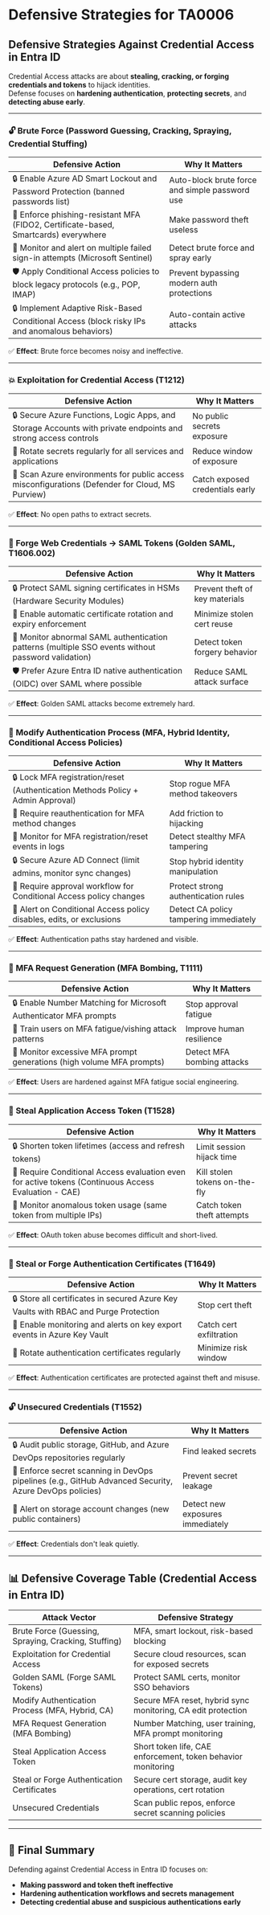 # Defensive Strategies for TA0006

###

## **Defensive Strategies Against Credential Access in Entra ID**

Credential Access attacks are about **stealing, cracking, or forging credentials and tokens** to hijack identities.\
Defense focuses on **hardening authentication**, **protecting secrets**, and **detecting abuse early**.

***

### 🔓 Brute Force (Password Guessing, Cracking, Spraying, Credential Stuffing)

| Defensive Action                                                                              | Why It Matters                                 |
| --------------------------------------------------------------------------------------------- | ---------------------------------------------- |
| 🔒 Enable Azure AD Smart Lockout and Password Protection (banned passwords list)              | Auto-block brute force and simple password use |
| 🚫 Enforce phishing-resistant MFA (FIDO2, Certificate-based, Smartcards) everywhere           | Make password theft useless                    |
| 📜 Monitor and alert on multiple failed sign-in attempts (Microsoft Sentinel)                 | Detect brute force and spray early             |
| 🛡️ Apply Conditional Access policies to block legacy protocols (e.g., POP, IMAP)             | Prevent bypassing modern auth protections      |
| 🔒 Implement Adaptive Risk-Based Conditional Access (block risky IPs and anomalous behaviors) | Auto-contain active attacks                    |

✅ **Effect**: Brute force becomes noisy and ineffective.

***

### 💥 Exploitation for Credential Access (T1212)

| Defensive Action                                                                                              | Why It Matters                  |
| ------------------------------------------------------------------------------------------------------------- | ------------------------------- |
| 🔒 Secure Azure Functions, Logic Apps, and Storage Accounts with private endpoints and strong access controls | No public secrets exposure      |
| 🚫 Rotate secrets regularly for all services and applications                                                 | Reduce window of exposure       |
| 📜 Scan Azure environments for public access misconfigurations (Defender for Cloud, MS Purview)               | Catch exposed credentials early |

✅ **Effect**: No open paths to extract secrets.

***

### 🔏 Forge Web Credentials → SAML Tokens (Golden SAML, T1606.002)

| Defensive Action                                                                                   | Why It Matters                 |
| -------------------------------------------------------------------------------------------------- | ------------------------------ |
| 🔒 Protect SAML signing certificates in HSMs (Hardware Security Modules)                           | Prevent theft of key materials |
| 🚫 Enable automatic certificate rotation and expiry enforcement                                    | Minimize stolen cert reuse     |
| 📜 Monitor abnormal SAML authentication patterns (multiple SSO events without password validation) | Detect token forgery behavior  |
| 🛡️ Prefer Azure Entra ID native authentication (OIDC) over SAML where possible                    | Reduce SAML attack surface     |

✅ **Effect**: Golden SAML attacks become extremely hard.

***

### 🔄 Modify Authentication Process (MFA, Hybrid Identity, Conditional Access Policies)

| Defensive Action                                                                | Why It Matters                         |
| ------------------------------------------------------------------------------- | -------------------------------------- |
| 🔒 Lock MFA registration/reset (Authentication Methods Policy + Admin Approval) | Stop rogue MFA method takeovers        |
| 🚫 Require reauthentication for MFA method changes                              | Add friction to hijacking              |
| 📜 Monitor for MFA registration/reset events in logs                            | Detect stealthy MFA tampering          |
| 🔒 Secure Azure AD Connect (limit admins, monitor sync changes)                 | Stop hybrid identity manipulation      |
| 🚫 Require approval workflow for Conditional Access policy changes              | Protect strong authentication rules    |
| 📜 Alert on Conditional Access policy disables, edits, or exclusions            | Detect CA policy tampering immediately |

✅ **Effect**: Authentication paths stay hardened and visible.

***

### 🔄 MFA Request Generation (MFA Bombing, T1111)

| Defensive Action                                                      | Why It Matters             |
| --------------------------------------------------------------------- | -------------------------- |
| 🔒 Enable Number Matching for Microsoft Authenticator MFA prompts     | Stop approval fatigue      |
| 🚫 Train users on MFA fatigue/vishing attack patterns                 | Improve human resilience   |
| 📜 Monitor excessive MFA prompt generations (high volume MFA prompts) | Detect MFA bombing attacks |

✅ **Effect**: Users are hardened against MFA fatigue social engineering.

***

### 🔑 Steal Application Access Token (T1528)

| Defensive Action                                                                                     | Why It Matters                |
| ---------------------------------------------------------------------------------------------------- | ----------------------------- |
| 🔒 Shorten token lifetimes (access and refresh tokens)                                               | Limit session hijack time     |
| 🚫 Require Conditional Access evaluation even for active tokens (Continuous Access Evaluation - CAE) | Kill stolen tokens on-the-fly |
| 📜 Monitor anomalous token usage (same token from multiple IPs)                                      | Catch token theft attempts    |

✅ **Effect**: OAuth token abuse becomes difficult and short-lived.

***

### 🔏 Steal or Forge Authentication Certificates (T1649)

| Defensive Action                                                                     | Why It Matters          |
| ------------------------------------------------------------------------------------ | ----------------------- |
| 🔒 Store all certificates in secured Azure Key Vaults with RBAC and Purge Protection | Stop cert theft         |
| 🚫 Enable monitoring and alerts on key export events in Azure Key Vault              | Catch cert exfiltration |
| 📜 Rotate authentication certificates regularly                                      | Minimize risk window    |

✅ **Effect**: Authentication certificates are protected against theft and misuse.

***

### 🔓 Unsecured Credentials (T1552)

| Defensive Action                                                                                       | Why It Matters                   |
| ------------------------------------------------------------------------------------------------------ | -------------------------------- |
| 🔒 Audit public storage, GitHub, and Azure DevOps repositories regularly                               | Find leaked secrets              |
| 🚫 Enforce secret scanning in DevOps pipelines (e.g., GitHub Advanced Security, Azure DevOps policies) | Prevent secret leakage           |
| 📜 Alert on storage account changes (new public containers)                                            | Detect new exposures immediately |

✅ **Effect**: Credentials don't leak quietly.

***

## 📊 **Defensive Coverage Table (Credential Access in Entra ID)**

| Attack Vector                                        | Defensive Strategy                                           |
| ---------------------------------------------------- | ------------------------------------------------------------ |
| Brute Force (Guessing, Spraying, Cracking, Stuffing) | MFA, smart lockout, risk-based blocking                      |
| Exploitation for Credential Access                   | Secure cloud resources, scan for exposed secrets             |
| Golden SAML (Forge SAML Tokens)                      | Protect SAML certs, monitor SSO behaviors                    |
| Modify Authentication Process (MFA, Hybrid, CA)      | Secure MFA reset, hybrid sync monitoring, CA edit protection |
| MFA Request Generation (MFA Bombing)                 | Number Matching, user training, MFA prompt monitoring        |
| Steal Application Access Token                       | Short token life, CAE enforcement, token behavior monitoring |
| Steal or Forge Authentication Certificates           | Secure cert storage, audit key operations, cert rotation     |
| Unsecured Credentials                                | Scan public repos, enforce secret scanning policies          |

***

## 🎯 Final Summary

Defending against Credential Access in Entra ID focuses on:

* **Making password and token theft ineffective**
* **Hardening authentication workflows and secrets management**
* **Detecting credential abuse and suspicious authentications early**
